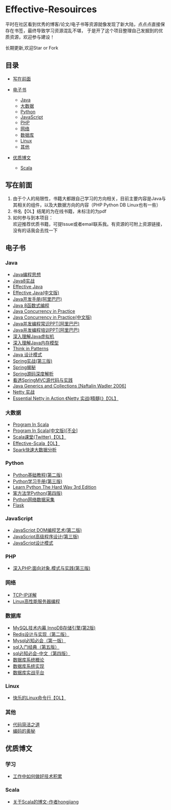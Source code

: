 # Effective-Resouirces

平时在社区看到优秀的博客/论文/电子书等资源就像发现了新大陆，点点点直接保存在书签，最终导致学习资源混乱不堪，
于是开了这个项目整理自己发掘到的优质资源，欢迎参与建设！

长期更新,欢迎Star or Fork

## 目录

- [写在前面](#写在前面)

- [电子书](#电子书)
    + [Java](#java)
    + [大数据](#大数据)
    + [Python](#python)
    + [JavaScript](#javascript)
    + [PHP](#php)
    + [网络](#网络)
    + [数据库](#数据库)
    + [Linux](#linux)
    + [其他](#其他)
    
- [优质博文](#优质博文)
    + [Scala](#scala)
  


## 写在前面

1. 由于个人的局限性，书籍大都跟自己学习的方向相关，目前主要内容是Java与其相关的组件，以及大数据方向的内容（PHP Python DB Linux也有一些）
2. 书名【OL】结尾的为在线书籍，未标注的为pdf
3. 如何参与到本项目：<br>
  欢迎推荐优质书籍，可提Issue或者email联系我。有资源的可附上资源链接，没有的话我会去找一下

## 电子书

### Java

+ [Java编程思想](Java/Java编程思想.pdf)
+ [Java8实战](Java/Java%208实战.pdf)
+ [Effective Java](Java/Effective_Java_2nd_Edition.pdf)
+ [Effective Java(中文版)](Java/《Effective%20Java中文版%20第2版》.(Joshua%20Bloch).%5BPDF%5D%26ckook.pdf)
+ [Java开发手册(阿里巴巴)](Java/阿里巴巴+Java+开发手册.pdf)
+ [Java 8函数式编程](Java/Java%208函数式编程.pdf)
+ [Java Concurrency in Practice](Java/Java%20Concurrency%20in%20Practice.pdf)
+ [Java Concurrency in Practice(中文版)](Java/Java%20并发编程实战.pdf)
+ [Java并发编程常识PPT(阿里巴巴)](Java/(alibaba)%20_java_并发编程常识-梁飞.pptx)
+ [Java并发编程培训PPT(阿里巴巴)](Java/(alibaba)_Java_并发编程培训.ppt)
+ [深入理解Java虚拟机](Java/深入理解Java虚拟机：JVM高级特性与最佳实践.pdf)
+ [深入理解Java内存模型](Java/think_deep_in_java_mem_model.pdf)
+ [Think in Patterns](Java/TIPatterns.pdf)
+ [Java 设计模式](Java/设计模式(中文版).pdf)
+ [Spring实战(第三版)](Java/Spring实战%20第3版.pdf)
+ [Spring揭秘](Java/spring揭秘.pdf)
+ [Spring源码深度解析](Java/Spring源码深度解析.pdf)
+ [看透SpringMVC源代码与实践](Java/看透springMvc源代码分析与实践.pdf) 
+ [Java Generics and Collections [Naftalin Wadler 2006]](Java/[Naftalin_Wadler_2006]_Java_Generics_and_Collections.pdf)
+ [Netty 实战](Java/Netty_In_Action中文版/)
+ [Essential Netty in Action 《Netty 实战(精髓)》【OL】](https://waylau.com/essential-netty-in-action/)


### 大数据

+ [Program In Scala](bigdata/Programming_in_Scala.pdf)
+ [Program In Scala(中文版)[不全]](bigdata/Scala编程(中文版).pdf)
+ [Scala课堂(Twitter)【OL】](http://twitter.github.io/scala_school/zh_cn)
+ [Effective-Scala【OL】](http://twitter.github.io/effectivescala/index-cn.html)
+ [Spark快速大数据分析](bigdata/Spark快速大数据分析.pdf)

### Python

+ [Python基础教程(第二版)](Python/Python基础教程2.pdf)
+ [Python学习手册(第三版)](Python/Python学习手册（第三版）.pdf)
+ [Learn Python The Hard Way 3rd Edition](Python/Learn%20Python%20The%20Hard%20Way%203rd%20Edition.pdf)
+ [笨方法学Python(第四版)](Python/笨办法学%20Python(第四版).pdf)
+ [Python网络数据采集](Python/Python网络数据采集.pdf)
+ [Flask](Python/Flask.pdf)


### JavaScript

+ [JavaScript DOM编程艺术(第二版)](JavaScript/JavaScript_DOM编程艺术第二版(中文).pdf)
+ [JavaScript高级程序设计(第三版)](JavaScript/JavaScript高级程序设计.pdf)
+ [JavaScript设计模式](JavaScript/JavaScript设计模式%20.pdf)


### PHP

+ [深入PHP:面向对象,模式与实践(第三版)](PHP/深入PHP：面向对象、模式与实践（第三版）高清PDF和完整源码下载/深入PHP++面向对象、模式与实践_第三版.pdf)


### 网络

+ [TCP-IP详解](网络/TCP-IP详解_卷一、二、三.pdf)
+ [Linux高性能服务器编程](网络/Linux高性能服务器编程.pdf)

### 数据库

+ [MySQL技术内幕 InnoDB存储引擎(第2版)](数据库/MySQL技术内幕(InnoDB存储引擎)第2版.pdf)
+ [Redis设计与实现（第二版）](数据库/redis设计与实现第二版.pdf)
+ [Mysql必知必会（第一版）](数据库/MySQL必知必会-第1版-文字版.pdf)
+ [sql入门经典（第五版）](数据库/SQL入门经典（第5版）.pdf)
+ [sql必知必会-中文（第四版）](数据库/SQL必知必会-中文-第4版.pdf)
+ [数据库系统概论](https://github.com/tomtang110/comp9311/blob/master/%E6%95%B0%E6%8D%AE%E5%BA%93%E7%B3%BB%E7%BB%9F%E6%A6%82%E8%AE%BA(%E7%AC%AC5%E7%89%88).pdf)
+ [数据库系统实现](https://gitee.com/designcolorfullife/books/blob/master/%E6%95%B0%E6%8D%AE%E5%BA%93%E7%B3%BB%E7%BB%9F%E5%AE%9E%E7%8E%B0%EF%BC%88%E7%AC%AC%E4%BA%8C%E7%89%88%EF%BC%89.pdf)
+ [数据库实战平台](https://github.com/oceanbase/miniob)

### Linux

+ [快乐的Linux命令行【OL】](http://billie66.github.io/TLCL/index.html)

### 其他

+ [代码简洁之道](clean_code.pdf)
+ [编码的奥秘](编码的奥秘.pdf)


## 优质博文

### 学习

+ [工作中如何做好技术积累](https://tech.meituan.com/study_vs_work.html)

### Scala

+ [关于Scala的博文-作者hongjiang](http://hongjiang.info/scala/)
